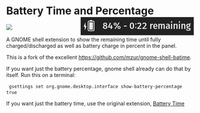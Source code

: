 # Battery Time and Percentage <img src="panel.png" align="right" alt="icon">

[<img src="https://raw.githubusercontent.com/sagrland/gnome-shell-battery-time-and-percentage/master/battery_full.png?sanitize=true">](https://github.com/SaGrLand/gnome-shell-battery-time-and-percentage/)

A GNOME shell extension to show the remaining time until fully charged/discharged as well as battery charge in percent in the panel.

This is a fork of the excellent https://github.com/mzur/gnome-shell-batime.

If you want just the battery percentage, gnome shell already can do that by itself. Run this on a terminal:
```
 gsettings set org.gnome.desktop.interface show-battery-percentage true
```

If you want just the battery time, use the original extension, [Battery Time](https://extensions.gnome.org/extension/1475/battery-time/)
